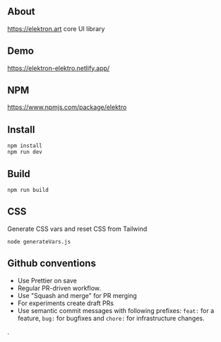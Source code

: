 ## About

https://elektron.art core UI library

## Demo

https://elektron-elektro.netlify.app/

## NPM

https://www.npmjs.com/package/elektro

## Install

```
npm install
npm run dev
```

## Build

```
npm run build
```

## CSS

Generate CSS vars and reset CSS from Tailwind

```
node generateVars.js
```

## Github conventions

- Use Prettier on save
- Regular PR-driven workflow.
- Use "Squash and merge" for PR merging
- For experiments create draft PRs
- Use semantic commit messages with following prefixes: `feat:` for a feature, `bug:` for bugfixes and `chore:` for infrastructure changes.

.
